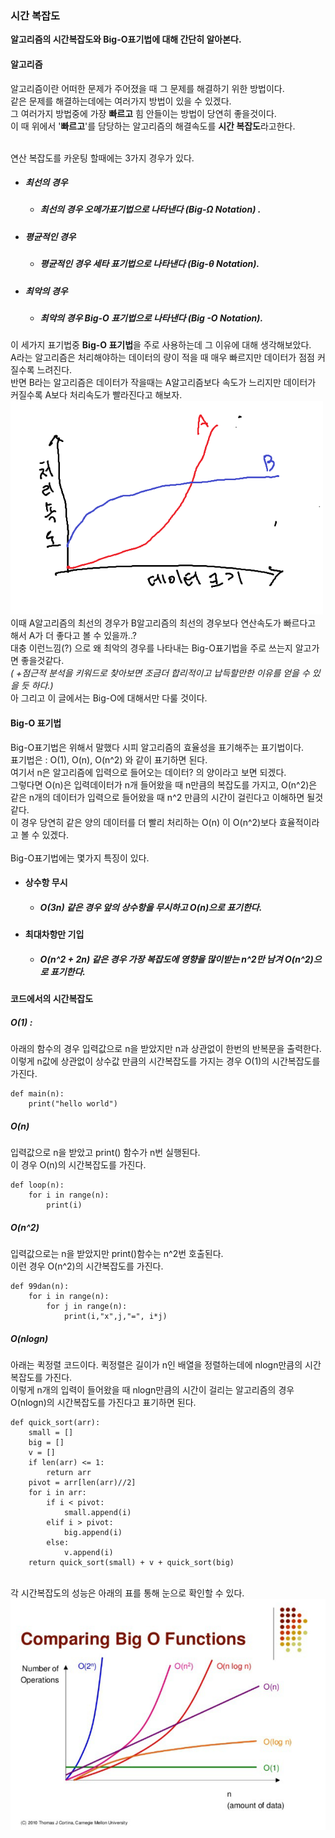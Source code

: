 ### 시간 복잡도
**알고리즘의 시간복잡도와 Big-O표기법에 대해 간단히 알아본다.**

#### 알고리즘
알고리즘이란 어떠한 문제가 주어졌을 때 그 문제를 해결하기 위한 방법이다.<br>
같은 문제를 해결하는데에는 여러가지 방법이 있을 수 있겠다.<br>
그 여러가지 방법중에 가장 **빠르고** 힘 안들이는 방법이 당연히 좋을것이다.<br>
이 때 위에서 '**빠르고**'를 담당하는 알고리즘의 해결속도를 **시간 복잡도**라고한다.<br> 
<br>

연산 복잡도를 카운팅 할때에는 3가지 경우가 있다.

 - ##### 최선의 경우
	 - ##### 최선의 경우 오메가표기법으로 나타낸다 *(Big-Ω Notation)* .
 - ##### 평균적인 경우
	 - ##### 평균적인 경우 세타 표기법으로 나타낸다 *(Big-θ Notation)*.
 - ##### 최악의 경우
	 - ##### 최악의 경우 Big-O 표기법으로 나타낸다 *(Big -O Notation)*.
이 세가지 표기법중 **Big-O 표기법**을 주로 사용하는데 그 이유에 대해 생각해보았다.<br>
A라는 알고리즘은 처리해야하는 데이터의 량이 적을 때 매우 빠르지만 데이터가 점점 커질수록 느려진다.<br>
반면 B라는 알고리즘은 데이터가 작을때는 A알고리즘보다 속도가 느리지만 데이터가 커질수록 A보다 처리속도가 빨라진다고 해보자. <br>
<img src = "https://github.com/Wook-2/Breaking_CodingTest/blob/main/image/%EC%8B%9C%EA%B0%84%EB%B3%B5%EC%9E%A1%EB%8F%84%20%EA%B7%B8%EB%9E%98%ED%94%84.png?raw=true" width = "500px"><br>
이때 A알고리즘의 최선의 경우가 B알고리즘의 최선의 경우보다 연산속도가 빠르다고 해서 A가 더 좋다고 볼 수 있을까..?<br>
대충 이런느낌(?) 으로 왜 최악의 경우를 나타내는 Big-O표기법을 주로 쓰는지 알고가면 좋을것같다.<br>
*( +점근적 분석을 키워드로 찾아보면 조금더 합리적이고 납득할만한 이유를 얻을 수 있을 듯 하다.)*<br>
아 그리고 이 글에서는 Big-O에 대해서만 다룰 것이다. <br>
 
 

#### Big-O 표기법
Big-O표기법은 위해서 말했다 시피 알고리즘의 효율성을 표기해주는 표기법이다.<br>
표기법은 : O(1), O(n), O(n^2) 와 같이 표기하면 된다. <br>
여기서 n은 알고리즘에 입력으로 들어오는 데이터? 의 양이라고 보면 되겠다.<br>
그렇다면 O(n)은 입력데이터가 n개 들어왔을 때 n만큼의 복잡도를 가지고, O(n^2)은 같은 n개의 데이터가 입력으로 들어왔을 때 n^2 만큼의 시간이 걸린다고 이해하면 될것같다.<br>
이 경우 당연히 같은 양의 데이터를 더 빨리 처리하는 O(n) 이  O(n^2)보다 효율적이라고 볼 수 있겠다.<br>
<br>
Big-O표기법에는 몇가지 특징이 있다.<br>

 - #### 상수항 무시 
	 - ##### O(3n) 같은 경우 앞의 상수항을 무시하고 O(n)으로 표기한다.
 - #### 최대차항만 기입
	 - ##### O(n^2 + 2n) 같은 경우 가장 복잡도에 영향을 많이받는 n^2만 남겨 O(n^2)으로 표기한다.

#### 코드에서의 시간복잡도
##### O(1) :
아래의 함수의 경우 입력값으로 n을 받았지만 n과 상관없이 한번의 반복문을 출력한다.<br>
이렇게 n값에 상관없이 상수값 만큼의 시간복잡도를 가지는 경우 O(1)의 시간복잡도를 가진다.

    def main(n):
	    print("hello world")
##### O(n)
입력값으로 n을 받았고 print() 함수가 n번 실행된다. <br>
이 경우 O(n)의 시간복잡도를 가진다.

    def loop(n):
	    for i in range(n):
		    print(i)
##### O(n^2)
입력값으로는 n을 받았지만 print()함수는 n^2번 호출된다.<br>
이런 경우 O(n^2)의 시간복잡도를 가진다.

    def 99dan(n):
	    for i in range(n):
		    for j in range(n):
			    print(i,"x",j,"=", i*j)
##### O(nlogn)
아래는 퀵정렬 코드이다. 퀵정렬은 길이가 n인 배열을 정렬하는데에 nlogn만큼의 시간복잡도를 가진다. <br>
이렇게 n개의 입력이 들어왔을 때 nlogn만큼의 시간이 걸리는 알고리즘의 경우 O(nlogn)의 시간복잡도를 가진다고 표기하면 된다.

    def quick_sort(arr):
	    small = []
	    big = []
	    v = []
	    if len(arr) <= 1:
		    return arr
		pivot = arr[len(arr)//2]
		for i in arr:
			if i < pivot:
				small.append(i)
			elif i > pivot:
				big.append(i)
			else:
				v.append(i)
		return quick_sort(small) + v + quick_sort(big)
				
   
   <br>
   각 시간복잡도의 성능은 아래의 표를 통해 눈으로 확인할 수 있다.
   <img src = "https://github.com/Wook-2/Breaking_CodingTest/blob/main/image/big-o.PNG?raw=true" width = "600px">
